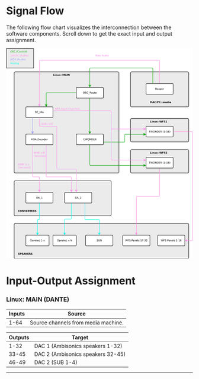 # Signal Flow

The following flow chart visualizes the interconnection between the software components. Scroll down to get the exact input and output assignment.

![Signal Flow](graphics/hufo_flow_1.png)

# Input-Output Assignment

### Linux: MAIN (DANTE)



Inputs  | Source
---     | ---  
1-64    | Source channels from media machine.



Outputs | Target
---     | ---  
1-32    | DAC 1 (Ambisonics speakers 1-32)
33-45   | DAC 2 (Ambisonics speakers 32-45)
46-49   | DAC 2 (SUB 1-4)

----
